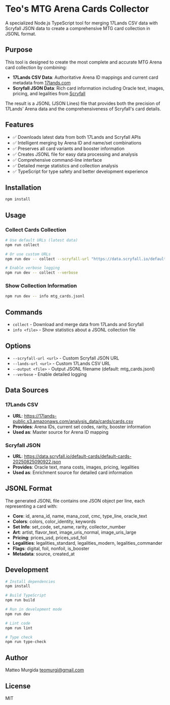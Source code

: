 # Teo's MTG Arena Cards Collector

A specialized Node.js TypeScript tool for merging 17Lands CSV data with Scryfall JSON data to create a comprehensive MTG card collection in JSONL format.

## Purpose

This tool is designed to create the most complete and accurate MTG Arena card collection by combining:

- **17Lands CSV Data**: Authoritative Arena ID mappings and current card metadata from [17lands.com](https://17lands.com)
- **Scryfall JSON Data**: Rich card information including Oracle text, images, pricing, and legalities from [Scryfall](https://scryfall.com)

The result is a JSONL (JSON Lines) file that provides both the precision of 17Lands' Arena data and the comprehensiveness of Scryfall's card details.

## Features

- ✅ Downloads latest data from both 17Lands and Scryfall APIs
- ✅ Intelligent merging by Arena ID and name/set combinations  
- ✅ Preserves all card variants and booster information
- ✅ Creates JSONL file for easy data processing and analysis
- ✅ Comprehensive command-line interface
- ✅ Detailed merge statistics and collection analysis
- ✅ TypeScript for type safety and better development experience

## Installation

```bash
npm install
```

## Usage

### Collect Cards Collection

```bash
# Use default URLs (latest data)
npm run collect

# Or use custom URLs
npm run dev -- collect --scryfall-url "https://data.scryfall.io/default-cards/default-cards-20250825090922.json" --lands-url "https://17lands-public.s3.amazonaws.com/analysis_data/cards/cards.csv" --output "my_cards.jsonl"

# Enable verbose logging
npm run dev -- collect --verbose
```

### Show Collection Information

```bash
npm run dev -- info mtg_cards.jsonl
```

## Commands

- `collect` - Download and merge data from 17Lands and Scryfall
- `info <file>` - Show statistics about a JSONL collection file

## Options

- `--scryfall-url <url>` - Custom Scryfall JSON URL
- `--lands-url <url>` - Custom 17Lands CSV URL  
- `--output <file>` - Output JSONL filename (default: mtg_cards.jsonl)
- `--verbose` - Enable detailed logging

## Data Sources

### 17Lands CSV
- **URL**: https://17lands-public.s3.amazonaws.com/analysis_data/cards/cards.csv
- **Provides**: Arena IDs, current set codes, rarity, booster information
- **Used as**: Master source for Arena ID mapping

### Scryfall JSON  
- **URL**: https://data.scryfall.io/default-cards/default-cards-20250825090922.json
- **Provides**: Oracle text, mana costs, images, pricing, legalities
- **Used as**: Enrichment source for detailed card information

## JSONL Format

The generated JSONL file contains one JSON object per line, each representing a card with:

- **Core**: id, arena_id, name, mana_cost, cmc, type_line, oracle_text
- **Colors**: colors, color_identity, keywords  
- **Set Info**: set_code, set_name, rarity, collector_number
- **Art**: artist, flavor_text, image_uris_normal, image_uris_large
- **Pricing**: prices_usd, prices_usd_foil
- **Legalities**: legalities_standard, legalities_modern, legalities_commander
- **Flags**: digital, foil, nonfoil, is_booster
- **Metadata**: source, created_at

## Development

```bash
# Install dependencies
npm install

# Build TypeScript
npm run build

# Run in development mode
npm run dev

# Lint code
npm run lint

# Type check
npm run type-check
```

## Author

Matteo Murgida <teomurgi@gmail.com>

## License

MIT
